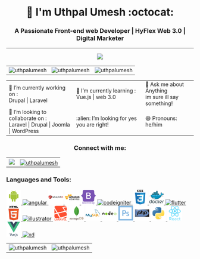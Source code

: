 <h1 align="center">  👋 I'm Uthpal Umesh :octocat: </h1>
<h3 align="center">A Passionate Front-end web Developer | HyFlex Web 3.0 | Digital Marketer</h3>
<hr>

<p align="center"><img width="30%" src="https://cdn.dribbble.com/users/1292677/screenshots/6139167/media/fcf7fd0c619bb87706533079240915f3.gif"></p>

<table align=center>
 <tr>
  <td><img src="https://hits.seeyoufarm.com/api/count/incr/badge.svg?url=https%3A%2F%2Fgithub.com%2F{uthpalumesh}1212%2Fhit-counter" alt="uthpalumesh" /></td>
  <td><img src="https://github-profile-trophy.vercel.app/?username=uthpalumesh" alt="uthpalumesh" /> </td>
  
  <td> <img src="https://komarev.com/ghpvc/?username=uthpalumesh&label=Profile%20views&color=0e75b6&style=flat" alt="uthpalumesh" /> </td>
 </tr>
 </table>

 
<table style="overflow: hidden !important;" align="center">
  <tr>
     <td>🔭 I’m currently working on :<br> Drupal | Laravel </td>
     <td>🌱 I’m currently learning : Vue.js | web 3.0</td>
     <td>💬 Ask me about Anything <br> im sure ill say something! </td>
   <tr>
    <tr>
     <td>👯 I’m looking to collaborate on : <br> Laravel | Drupal | Joomla | WordPress </td>
     <td>:alien: I’m looking for yes you are right!  </td>
     <td>😄 Pronouns: he/him</td>
   <tr>
     
</table>

<!--<p align="center">📫 How to reach me: <a href="https://wa.me/+919743650870">Whatsapp Me!</a></p>


<p align="center"> <a href="https://github.com/ryo-ma/github-profile-trophy"><img src="https://github-profile-trophy.vercel.app/?username=uthpalumesh" alt="uthpalumesh" /></a> </p>-->


<h3 align="center">Connect with me:</h3>
<table>
  <tr>
<td align="center"><a href="https://wa.me/+919743650870"><img width="100%" src="https://svgshare.com/i/hT4.svg"></a></td>

<td align="center">
<a href="https://linkedin.com/in/uthpalumesh" target="blank"><img align="center" src="https://upload.wikimedia.org/wikipedia/commons/thumb/0/01/LinkedIn_Logo.svg/1200px-LinkedIn_Logo.svg.png" alt="uthpalumesh" width="100px" /></a>
</td>
<!--<p align="center"> <a href="https://twitter.com/uthpalumesh" target="blank"><img src="https://img.shields.io/twitter/follow/uthpalumesh?logo=twitter&style=for-the-badge" alt="uthpalumesh" /></a> </p>-->
  </tr>
  </table>
<!--
<a href="https://codepen.io/uthpalumesh" target="blank"><img align="center" src="https://raw.githubusercontent.com/rahuldkjain/github-profile-readme-generator/master/src/images/icons/Social/codepen.svg" alt="uthpalumesh" height="30" width="40" /></a>
<a href="https://twitter.com/uthpalumesh" target="blank"><img align="center" src="https://raw.githubusercontent.com/rahuldkjain/github-profile-readme-generator/master/src/images/icons/Social/twitter.svg" alt="uthpalumesh" height="30" width="40" /></a>
<a href="https://stackoverflow.com/users/uthpalumesh" target="blank"><img align="center" src="https://raw.githubusercontent.com/rahuldkjain/github-profile-readme-generator/master/src/images/icons/Social/stack-overflow.svg" alt="uthpalumesh" height="30" width="40" /></a>
<a href="https://fb.com/uthpalumesh" target="blank"><img align="center" src="https://raw.githubusercontent.com/rahuldkjain/github-profile-readme-generator/master/src/images/icons/Social/facebook.svg" alt="uthpalumesh" height="30" width="40" /></a>
<a href="https://instagram.com/uthpalumesh" target="blank"><img align="center" src="https://raw.githubusercontent.com/rahuldkjain/github-profile-readme-generator/master/src/images/icons/Social/instagram.svg" alt="uthpalumesh" height="30" width="40" /></a>
<a href="https://www.hackerearth.com/uthpalumesh" target="blank"><img align="center" src="https://raw.githubusercontent.com/rahuldkjain/github-profile-readme-generator/master/src/images/icons/Social/hackerearth.svg" alt="uthpalumesh" height="30" width="40" /></a>
-->

<h3 align="left">Languages and Tools:</h3>
<p align="left"> <a href="https://developer.android.com" target="_blank" rel="noreferrer"> <img src="https://raw.githubusercontent.com/devicons/devicon/master/icons/android/android-original-wordmark.svg" alt="android" width="40" height="40"/> </a> <a href="https://angular.io" target="_blank" rel="noreferrer"> <img src="https://angular.io/assets/images/logos/angular/angular.svg" alt="angular" width="40" height="40"/> </a> <a href="https://angular.io" target="_blank" rel="noreferrer"> <img src="https://raw.githubusercontent.com/devicons/devicon/master/icons/angularjs/angularjs-original-wordmark.svg" alt="angularjs" width="40" height="40"/> </a> <a href="https://aws.amazon.com" target="_blank" rel="noreferrer"> <img src="https://raw.githubusercontent.com/devicons/devicon/master/icons/amazonwebservices/amazonwebservices-original-wordmark.svg" alt="aws" width="40" height="40"/> </a> <a href="https://getbootstrap.com" target="_blank" rel="noreferrer"> <img src="https://raw.githubusercontent.com/devicons/devicon/master/icons/bootstrap/bootstrap-plain-wordmark.svg" alt="bootstrap" width="40" height="40"/> </a> <a href="https://codeigniter.com" target="_blank" rel="noreferrer"> <img src="https://cdn.worldvectorlogo.com/logos/codeigniter.svg" alt="codeigniter" width="40" height="40"/> </a> <a href="https://www.w3schools.com/css/" target="_blank" rel="noreferrer"> <img src="https://raw.githubusercontent.com/devicons/devicon/master/icons/css3/css3-original-wordmark.svg" alt="css3" width="40" height="40"/> </a> <a href="https://www.docker.com/" target="_blank" rel="noreferrer"> <img src="https://raw.githubusercontent.com/devicons/devicon/master/icons/docker/docker-original-wordmark.svg" alt="docker" width="40" height="40"/> </a> <a href="https://flutter.dev" target="_blank" rel="noreferrer"> <img src="https://www.vectorlogo.zone/logos/flutterio/flutterio-icon.svg" alt="flutter" width="40" height="40"/> </a> <a href="https://www.w3.org/html/" target="_blank" rel="noreferrer"> <img src="https://raw.githubusercontent.com/devicons/devicon/master/icons/html5/html5-original-wordmark.svg" alt="html5" width="40" height="40"/> </a> <a href="https://www.adobe.com/in/products/illustrator.html" target="_blank" rel="noreferrer"> <img src="https://www.vectorlogo.zone/logos/adobe_illustrator/adobe_illustrator-icon.svg" alt="illustrator" width="40" height="40"/> </a> <a href="https://laravel.com/" target="_blank" rel="noreferrer"> <img src="https://raw.githubusercontent.com/devicons/devicon/master/icons/laravel/laravel-plain-wordmark.svg" alt="laravel" width="40" height="40"/> </a> <a href="https://www.mongodb.com/" target="_blank" rel="noreferrer"> <img src="https://raw.githubusercontent.com/devicons/devicon/master/icons/mongodb/mongodb-original-wordmark.svg" alt="mongodb" width="40" height="40"/> </a> <a href="https://www.mysql.com/" target="_blank" rel="noreferrer"> <img src="https://raw.githubusercontent.com/devicons/devicon/master/icons/mysql/mysql-original-wordmark.svg" alt="mysql" width="40" height="40"/> </a> <a href="https://nodejs.org" target="_blank" rel="noreferrer"> <img src="https://raw.githubusercontent.com/devicons/devicon/master/icons/nodejs/nodejs-original-wordmark.svg" alt="nodejs" width="40" height="40"/> </a> <a href="https://www.photoshop.com/en" target="_blank" rel="noreferrer"> <img src="https://raw.githubusercontent.com/devicons/devicon/master/icons/photoshop/photoshop-line.svg" alt="photoshop" width="40" height="40"/> </a> <a href="https://www.php.net" target="_blank" rel="noreferrer"> <img src="https://raw.githubusercontent.com/devicons/devicon/master/icons/php/php-original.svg" alt="php" width="40" height="40"/> </a> <a href="https://www.python.org" target="_blank" rel="noreferrer"> <img src="https://raw.githubusercontent.com/devicons/devicon/master/icons/python/python-original.svg" alt="python" width="40" height="40"/> </a> <a href="https://reactjs.org/" target="_blank" rel="noreferrer"> <img src="https://raw.githubusercontent.com/devicons/devicon/master/icons/react/react-original-wordmark.svg" alt="react" width="40" height="40"/> </a> <a href="https://vuejs.org/" target="_blank" rel="noreferrer"> <img src="https://raw.githubusercontent.com/devicons/devicon/master/icons/vuejs/vuejs-original-wordmark.svg" alt="vuejs" width="40" height="40"/> </a> <a href="https://www.adobe.com/products/xd.html" target="_blank" rel="noreferrer"> <img src="https://cdn.worldvectorlogo.com/logos/adobe-xd.svg" alt="xd" width="40" height="40"/> </a> </p>

<!--<p><img align="left" src="https://github-readme-stats.vercel.app/api/top-langs?username=uthpalumesh&show_icons=true&locale=en&layout=compact" alt="uthpalumesh" /></p>-->
<table>
  <tr>
<td><img align="center" src="https://github-readme-stats.vercel.app/api?username=uthpalumesh&show_icons=true&locale=en" alt="uthpalumesh" /></td>

<td><img align="center" src="https://github-readme-streak-stats.herokuapp.com/?user=uthpalumesh&" alt="uthpalumesh" /></td>
  </tr>
  </table> 
  
